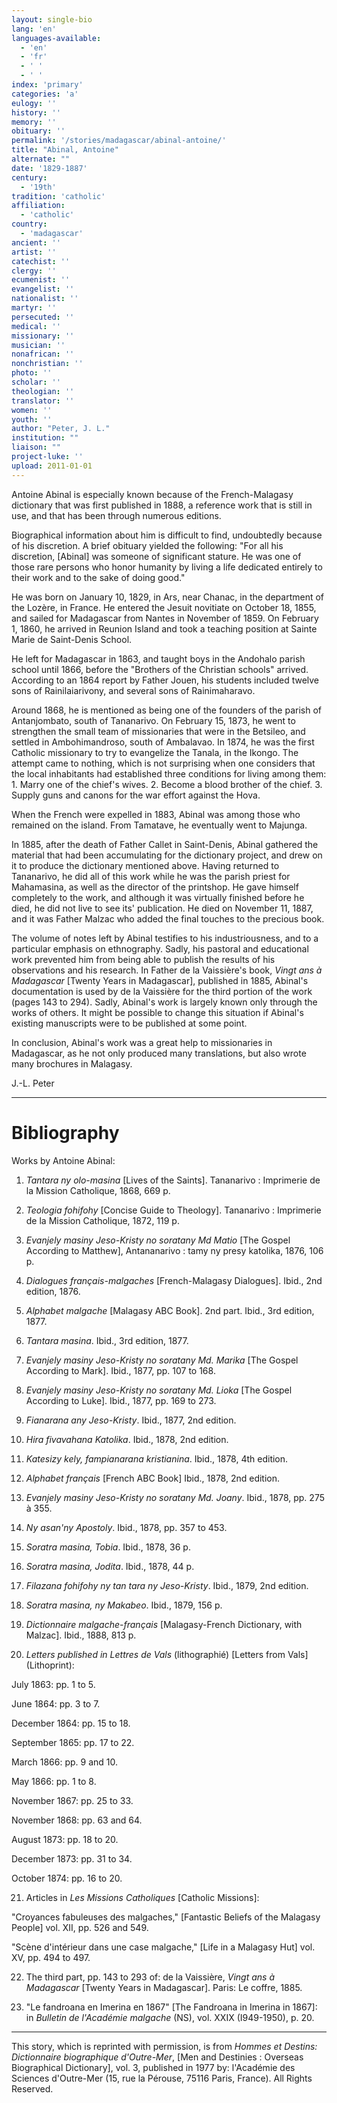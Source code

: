 ```yaml
---
layout: single-bio
lang: 'en'
languages-available:
  - 'en'
  - 'fr'
  - ' '
  - ' '
index: 'primary'
categories: 'a'
eulogy: ''
history: ''
memory: ''
obituary: ''
permalink: '/stories/madagascar/abinal-antoine/'
title: "Abinal, Antoine"
alternate: ""
date: '1829-1887'
century:
  - '19th'
tradition: 'catholic'
affiliation:
  - 'catholic'
country:
  - 'madagascar'
ancient: ''
artist: ''
catechist: ''
clergy: ''
ecumenist: ''
evangelist: ''
nationalist: ''
martyr: ''
persecuted: ''
medical: ''
missionary: ''
musician: ''
nonafrican: ''
nonchristian: ''
photo: ''
scholar: ''
theologian: ''
translator: ''
women: ''
youth: ''
author: "Peter, J. L."
institution: ""
liaison: ""
project-luke: ''
upload: 2011-01-01
---
```




Antoine Abinal is especially known because of the French-Malagasy dictionary that was first published in 1888, a reference work that is still in use, and that has been through numerous editions.

Biographical information about him is difficult to find, undoubtedly because of his discretion. A brief obituary yielded the following: "For all his discretion, [Abinal] was someone of significant stature. He was one of those rare persons who honor humanity by living a life dedicated entirely to their work and to the sake of doing good."

He was born on January 10, 1829, in Ars, near Chanac, in the department of the Lozère, in France. He entered the Jesuit novitiate on October 18, 1855, and sailed for Madagascar from Nantes in November of 1859. On February 1, 1860, he arrived in Reunion Island and took a teaching position at Sainte Marie de Saint-Denis School.

He left for Madagascar in 1863, and taught boys in the Andohalo parish school until 1866, before the "Brothers of the Christian schools" arrived. According to an 1864 report by Father Jouen, his students included twelve sons of Rainilaiarivony, and several sons of Rainimaharavo.

Around 1868, he is mentioned as being one of the founders of the parish of Antanjombato, south of Tananarivo. On February 15, 1873, he went to strengthen the small team of missionaries that were in the Betsileo, and settled in Ambohimandroso, south of Ambalavao. In 1874, he was the first Catholic missionary to try to evangelize the Tanala, in the Ikongo. The attempt came to nothing, which is not surprising when one considers that the local inhabitants had established three conditions for living among them: 1. Marry one of the chief's wives. 2. Become a blood brother of the chief. 3. Supply guns and canons for the war effort against the Hova.

When the French were expelled in 1883, Abinal was among those who remained on the island. From Tamatave, he eventually went to Majunga.

In 1885, after the death of Father Callet in Saint-Denis, Abinal gathered the material that had been accumulating for the dictionary project, and drew on it to produce the dictionary mentioned above. Having returned to Tananarivo, he did all of this work while he was the parish priest for Mahamasina, as well as the director of the printshop. He gave himself completely to the work, and although it was virtually finished before he died, he did not live to see its' publication. He died on November 11, 1887, and it was Father Malzac who added the final touches to the precious book.

The volume of notes left by Abinal testifies to his industriousness, and to a particular emphasis on ethnography. Sadly, his pastoral and educational work prevented him from being able to publish the results of his observations and his research. In Father de la Vaissière's book, *Vingt ans à Madagascar* [Twenty Years in Madagascar], published in 1885, Abinal's documentation is used by de la Vaissière for the third portion of the work (pages 143 to 294). Sadly, Abinal's work is largely known only through the works of others. It might be possible to change this situation if Abinal's existing manuscripts were to be published at some point.

In conclusion, Abinal's work was a great help to missionaries in Madagascar, as he not only produced many translations, but also wrote many brochures in Malagasy.

J.-L. Peter

---

# Bibliography

Works by Antoine Abinal:

1. *Tantara ny olo-masina* [Lives of the Saints]. Tananarivo : Imprimerie de la Mission Catholique, 1868, 669 p.

2. *Teologia fohifohy* [Concise Guide to Theology]. Tananarivo : Imprimerie de la Mission Catholique, 1872, 119 p.

3. *Evanjely masiny Jeso-Kristy no soratany Md Matio* [The Gospel According to Matthew], Antananarivo : tamy ny presy katolika, 1876, 106 p.

4. *Dialogues français-malgaches* [French-Malagasy Dialogues]. Ibid., 2nd edition, 1876.

5. *Alphabet malgache* [Malagasy ABC Book]. 2nd part. Ibid., 3rd edition, 1877.

6. *Tantara masina*. Ibid., 3rd edition, 1877.

7. *Evanjely masiny Jeso-Kristy no soratany Md. Marika* [The Gospel According to Mark]. Ibid., 1877, pp. 107 to 168.

8. *Evanjely masiny Jeso-Kristy no soratany Md. Lioka* [The Gospel According to Luke]. Ibid., 1877, pp. 169 to 273.

9. *Fianarana any Jeso-Kristy*. Ibid., 1877, 2nd edition.

10. *Hira fivavahana Katolika*. Ibid., 1878, 2nd edition.

11. *Katesizy kely, fampianarana kristianina*. Ibid., 1878, 4th edition.

12. *Alphabet français* [French ABC Book] Ibid., 1878, 2nd edition.

13. *Evanjely masiny Jeso-Kristy no soratany Md. Joany*. Ibid., 1878, pp. 275 à 355.

14. *Ny asan'ny Apostoly*. Ibid., 1878, pp. 357 to 453.

15. *Soratra masina, Tobia*. Ibid., 1878, 36 p.

16. *Soratra masina, Jodita*. Ibid., 1878, 44 p.

17. *Filazana fohifohy ny tan tara ny Jeso-Kristy*. Ibid., 1879, 2nd edition.

18. *Soratra masina, ny Makabeo*. Ibid., 1879, 156 p.

19. *Dictionnaire malgache-français* [Malagasy-French Dictionary, with Malzac]. Ibid., 1888, 813 p.

20. *Letters published in Lettres de Vals* (lithographié) [Letters from Vals] (Lithoprint):

July 1863: pp. 1 to 5.

June 1864: pp. 3 to 7.

December 1864: pp. 15 to 18.

September 1865: pp. 17 to 22.

March 1866: pp. 9 and 10.

May 1866: pp. 1 to 8.

November 1867: pp. 25 to 33.

November 1868: pp. 63 and 64.

August 1873: pp. 18 to 20.

December 1873: pp. 31 to 34.

October 1874: pp. 16 to 20.

21. Articles in *Les Missions Catholiques* [Catholic Missions]:

"Croyances fabuleuses des malgaches," [Fantastic Beliefs of the Malagasy People] vol. XII, pp. 526 and 549.

"Scène d'intérieur dans une case malgache," [Life in a Malagasy Hut] vol. XV, pp. 494 to 497.

22. The third part, pp. 143 to 293 of: de la Vaissière, *Vingt ans à Madagascar* [Twenty Years in Madagascar]. Paris: Le coffre, 1885.

23. "Le fandroana en Imerina en 1867" [The Fandroana in Imerina in 1867]: in *Bulletin de l'Académie malgache* (NS), vol. XXIX (I949-1950), p. 20.

---

This story, which is reprinted with permission, is from *Hommes et Destins: Dictionnaire biographique d'Outre-Mer*, [Men and Destinies : Overseas Biographical Dictionary], vol. 3, published in 1977 by: l'Académie des Sciences d'Outre-Mer (15, rue la Pérouse, 75116 Paris, France). All Rights Reserved.